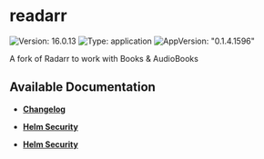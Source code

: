 # readarr

![Version: 16.0.13](https://img.shields.io/badge/Version-16.0.13-informational?style=flat-square) ![Type: application](https://img.shields.io/badge/Type-application-informational?style=flat-square) ![AppVersion: "0.1.4.1596"](https://img.shields.io/badge/AppVersion-"0.1.4.1596"-informational?style=flat-square)

A fork of Radarr to work with Books & AudioBooks

## Available Documentation

- [**Changelog**](CHANGELOG)

- [**Helm Security**](container-security)

- [**Helm Security**](helm-security)

